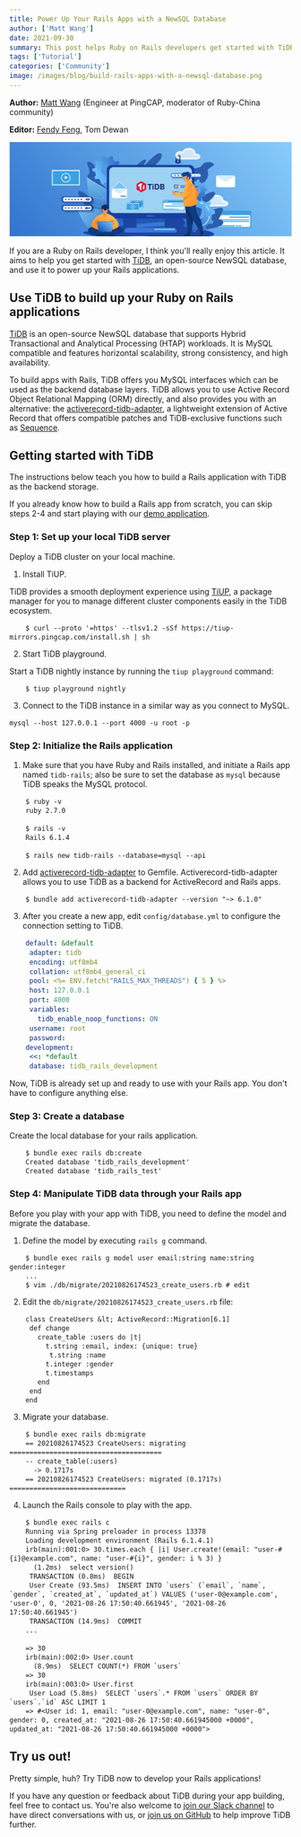 ```yaml
---
title: Power Up Your Rails Apps with a NewSQL Database
author: ['Matt Wang']
date: 2021-09-30
summary: This post helps Ruby on Rails developers get started with TiDB and use it as the backend storage layer of Rails applications.
tags: ['Tutorial']
categories: ['Community']
image: /images/blog/build-rails-apps-with-a-newsql-database.png
---
```


**Author:** [Matt Wang](https://github.com/hooopo) (Engineer at PingCAP, moderator of Ruby-China community)

**Editor:** [Fendy Feng](https://github.com/septemberfd), Tom Dewan

![Build a Rails App with a NewSQL Database](media/build-rails-apps-with-a-newsql-database.png)

If you are a Ruby on Rails developer, I think you'll really enjoy this article. It aims to help you get started with [TiDB](https://docs.pingcap.com/tidb/stable), an open-source NewSQL database, and use it to power up your Rails applications.

## Use TiDB to build up your Ruby on Rails applications

[TiDB](https://github.com/pingcap/tidb) is an open-source NewSQL database that supports Hybrid Transactional and Analytical Processing (HTAP) workloads. It is MySQL compatible and features horizontal scalability, strong consistency, and high availability.

To build apps with Rails, TiDB offers you MySQL interfaces which can be used as the backend database layers. TiDB allows you to use Active Record Object Relational Mapping (ORM) directly, and also provides you with an alternative: the [activerecord-tidb-adapter](https://github.com/pingcap/activerecord-tidb-adapter), a lightweight extension of Active Record that offers compatible patches and TiDB-exclusive functions such as [Sequence](https://docs.pingcap.com/tidb/stable/sql-statement-create-sequence).

## Getting started with TiDB

The instructions below teach you how to build a Rails application with TiDB as the backend storage.

If you already know how to build a Rails app from scratch, you can skip steps 2-4 and start playing with our [demo application](https://github.com/hooopo/rails-tidb).

### Step 1: Set up your local TiDB server

Deploy a TiDB cluster on your local machine.

1. Install TiUP.

TiDB provides a smooth deployment experience using [TiUP](https://docs.pingcap.com/tidb/stable/tiup-overview), a package manager for you to manage different cluster components easily in the TiDB ecosystem.

```shell
    $ curl --proto '=https' --tlsv1.2 -sSf https://tiup-mirrors.pingcap.com/install.sh | sh
```

2. Start TiDB playground.

Start a TiDB nightly instance by running the `tiup playground` command:

```shell
    $ tiup playground nightly
```

3. Connect to the TiDB instance in a similar way as you connect to MySQL.

```
mysql --host 127.0.0.1 --port 4000 -u root -p
```

### Step 2: Initialize the Rails application

1. Make sure that you have Ruby and Rails installed, and  initiate a Rails app named `tidb-rails`; also be sure to set the database as `mysql` because TiDB speaks the MySQL protocol.

```
    $ ruby -v
    ruby 2.7.0

    $ rails -v
    Rails 6.1.4

    $ rails new tidb-rails --database=mysql --api
```

2. Add [activerecord-tidb-adapter](https://github.com/pingcap/activerecord-tidb-adapter) to Gemfile. Activerecord-tidb-adapter allows you to use TiDB as a backend for ActiveRecord and Rails apps.

```
    $ bundle add activerecord-tidb-adapter --version "~> 6.1.0"
```

3. After you create a new app, edit `config/database.yml` to configure the connection setting to TiDB.

```yaml
    default: &default
     adapter: tidb
     encoding: utf8mb4
     collation: utf8mb4_general_ci
     pool: <%= ENV.fetch("RAILS_MAX_THREADS") { 5 } %>
     host: 127.0.0.1
     port: 4000
     variables:
       tidb_enable_noop_functions: ON
     username: root
     password:
    development:
     <<: *default
     database: tidb_rails_development
```

Now, TiDB is already set up and ready to use with your Rails app. You don't have to configure anything else.

### Step 3: Create a database

Create the local database for your rails application.

```
    $ bundle exec rails db:create
    Created database 'tidb_rails_development'
    Created database 'tidb_rails_test'
```

### Step 4: Manipulate TiDB data through your Rails app

Before you play with your app with TiDB, you need to define the model and migrate the database.

1. Define the model by executing `rails g` command.

```
    $ bundle exec rails g model user email:string name:string gender:integer
    ...
    $ vim ./db/migrate/20210826174523_create_users.rb # edit
```

2. Edit the `db/migrate/20210826174523_create_users.rb` file:

```
    class CreateUsers &lt; ActiveRecord::Migration[6.1]
     def change
       create_table :users do |t|
         t.string :email, index: {unique: true}
          t.string :name
         t.integer :gender
         t.timestamps
       end
     end
    end
```

3. Migrate your database.

```
    $ bundle exec rails db:migrate
    == 20210826174523 CreateUsers: migrating ======================================
    -- create_table(:users)
      -> 0.1717s
    == 20210826174523 CreateUsers: migrated (0.1717s) =============================
```

4. Launch the Rails console to play with the app.

```
    $ bundle exec rails c
    Running via Spring preloader in process 13378
    Loading development environment (Rails 6.1.4.1)
    irb(main):001:0> 30.times.each { |i| User.create!(email: "user-#{i}@example.com", name: "user-#{i}", gender: i % 3) }
      (1.2ms)  select version()
     TRANSACTION (0.8ms)  BEGIN
     User Create (93.5ms)  INSERT INTO `users` (`email`, `name`, `gender`, `created_at`, `updated_at`) VALUES ('user-0@example.com', 'user-0', 0, '2021-08-26 17:50:40.661945', '2021-08-26 17:50:40.661945')
     TRANSACTION (14.9ms)  COMMIT
    ...

    => 30
    irb(main):002:0> User.count
      (8.9ms)  SELECT COUNT(*) FROM `users`
    => 30
    irb(main):003:0> User.first
     User Load (5.8ms)  SELECT `users`.* FROM `users` ORDER BY `users`.`id` ASC LIMIT 1
    => #<User id: 1, email: "user-0@example.com", name: "user-0", gender: 0, created_at: "2021-08-26 17:50:40.661945000 +0000", updated_at: "2021-08-26 17:50:40.661945000 +0000">
```

## Try us out!

Pretty simple, huh? Try TiDB now to develop your Rails applications!

If you have any question or feedback about TiDB during your app building, feel free to contact us. You're also welcome to [join our Slack channel](https://slack.tidb.io/invite?team=tidb-community&channel=sig-k8s&ref=pingcap-blog) to have direct conversations with us, or [join us on GitHub](https://github.com/pingcap/tidb) to help improve TiDB further.
